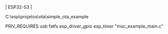 | ESP32-S3 |

C:\esp\projetos\ota\simple_ota_example

PRIV_REQUIRES usb fatfs esp_driver_gpio esp_timer
"msc_example_main.c"

